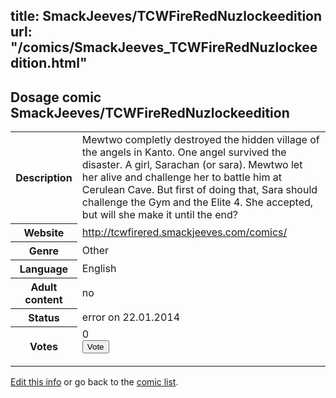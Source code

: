 title: SmackJeeves/TCWFireRedNuzlockeedition
url: "/comics/SmackJeeves_TCWFireRedNuzlockeedition.html"
---
Dosage comic SmackJeeves/TCWFireRedNuzlockeedition
-----------------------------------------

<p id="msg"></p>
<script type="text/javascript">
if (window.location.search === '?edit_info_mail=sent_ok') {
  var elem = document.getElementById("msg");
  elem.innerHTML = 'Edited information sucessfully sent for review, which is usually done daily. Thanks!';
  elem.className = 'ok';
}
</script>
<table class="comicinfo">
<tr>
<th>Description</th><td>Mewtwo completly destroyed the hidden village of the angels in Kanto. One angel survived the disaster. A girl, Sarachan (or sara). Mewtwo let her alive and challenge her to battle him at Cerulean Cave. But first of doing that, Sara should challenge the Gym and the Elite 4. She accepted, but will she make it until the end?</td>
</tr>
<tr>
<th>Website</th><td><a href="http://tcwfirered.smackjeeves.com/comics/">http://tcwfirered.smackjeeves.com/comics/</a></td>
</tr>
<tr>
<th>Genre</th><td>Other</td>
</tr>
<tr>
<th>Language</th><td>English</td>
</tr>
<tr>
<th>Adult content</th><td>no</td>
</tr>
<tr>
<th>Status</th><td>error on 22.01.2014</td>
</tr>
<tr>
<th>Votes</th><td>0
<form action="http://gaecounter.appspot.com/count/" method="POST">
<input name="name" type="hidden" value="SmackJeeves_TCWFireRedNuzlockeedition"/>
<input name="uid" type="hidden" id="voteuid" value=""/>
<input type="submit" value="Vote"/>
</form>
</td>
</tr>
</table>
<script type="text/javascript">
var ua = navigator.userAgent;
document.getElementById("voteuid").value = ua.replace(/[^a-zA-Z0-9\._:]/g , "_");;
</script>

[Edit this info](SmackJeeves_TCWFireRedNuzlockeedition_edit.html) or go back to the [comic list](../comic-index.html).

